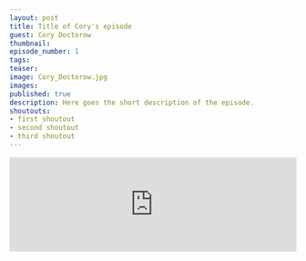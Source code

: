 ```yaml
---
layout: post
title: Title of Cory's episode
guest: Cory Doctorow
thumbnail:
episode_number: 1
tags:
teaser:
image: Cory_Doctorow.jpg
images:
published: true
description: Here goes the short description of the episode.
shoutouts: 
- first shoutout
- second shoutout
- third shoutout
---
```


<iframe width="100%" height="166" scrolling="no" frameborder="no" src="https://w.soundcloud.com/player/?url=https%3A//api.soundcloud.com/tracks/226501864&amp;color=ff5500&amp;auto_play=false&amp;hide_related=false&amp;show_comments=true&amp;show_user=true&amp;show_reposts=false"></iframe>
